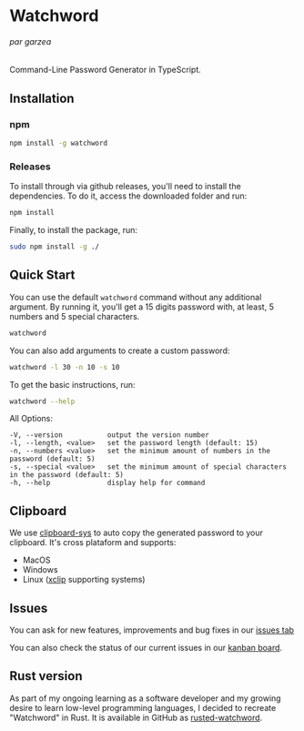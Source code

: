 # Watchword

###### par garzea

Command-Line Password Generator in TypeScript.

## Installation

### npm

```sh
npm install -g watchword
```

### Releases

To install through via github releases, you'll need to install the dependencies. To do it, access the downloaded folder and run:

```sh
npm install
```

Finally, to install the package, run:

```sh
sudo npm install -g ./
```

## Quick Start

You can use the default `watchword` command without any additional argument. By running it, you'll get a 15 digits password with, at least, 5 numbers and 5 special characters.

```sh
watchword
```

You can also add arguments to create a custom password:

```sh
watchword -l 30 -n 10 -s 10
```

To get the basic instructions, run:

```sh
watchword --help
```

All Options:

    -V, --version           output the version number
    -l, --length, <value>   set the password length (default: 15)
    -n, --numbers <value>   set the minimum amount of numbers in the password (default: 5)
    -s, --special <value>   set the minimum amount of special characters in the password (default: 5)
    -h, --help              display help for command

## Clipboard

We use [clipboard-sys](https://github.com/udarrr/clipboard-sys) to auto copy the generated password to your clipboard. It's cross plataform and supports:

- MacOS
- Windows
- Linux ([xclip](https://github.com/astrand/xclip) supporting systems)

## Issues

You can ask for new features, improvements and bug fixes in our [issues tab](https://github.com/allogarzea/watchword/issues)

You can also check the status of our current issues in our [kanban board](https://github.com/users/allogarzea/projects/1).

## Rust version

As part of my ongoing learning as a software developer and my growing desire to learn low-level programming languages, I decided to recreate "Watchword" in Rust. It is available in GitHub as [rusted-watchword](https://github.com/allogarzea/rusted-watchword).
